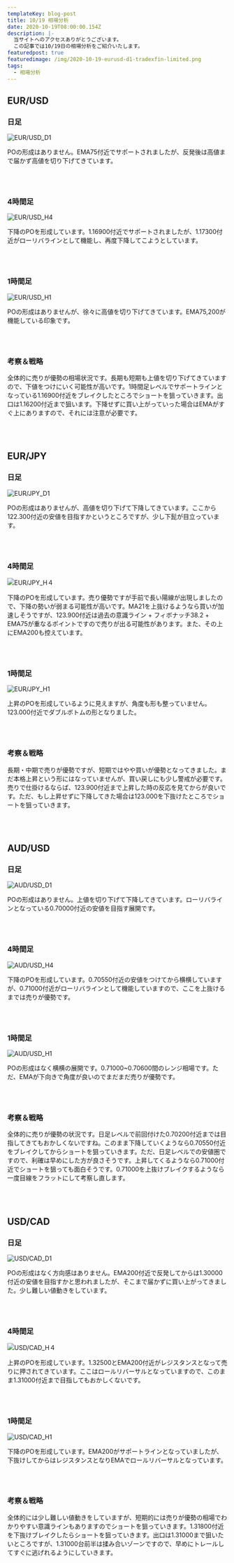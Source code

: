 ```yaml
---
templateKey: blog-post
title: 10/19 相場分析
date: 2020-10-19T08:00:00.154Z
description: |-
  当サイトへのアクセスありがとうございます。
  この記事では10/19日の相場分析をご紹介いたします。
featuredpost: true
featuredimage: /img/2020-10-19-eurusd-d1-tradexfin-limited.png
tags:
  - 相場分析
---
```

## EUR/USD

### 日足

![EUR/USD_D1](/img/2020-10-19-eurusd-d1-tradexfin-limited.png)

POの形成はありません。EMA75付近でサポートされましたが、反発後は高値まで届かず高値を切り下げてきています。

<br/>
<br/>

### 4時間足

![EUR/USD_H4](/img/2020-10-19-eurusd-h4-tradexfin-limited.png)

下降のPOを形成しています。1.16900付近でサポートされましたが、1.17300付近がローリバラインとして機能し、再度下降してこようとしています。

<br/>
<br/>

### 1時間足

![EUR/USD_H1](/img/2020-10-19-eurusd-h1-tradexfin-limited.png)

POの形成はありませんが、徐々に高値を切り下げてきています。EMA75,200が機能している印象です。

<br/>
<br/>

### 考察＆戦略

全体的に売りが優勢の相場状況です。長期も短期も上値を切り下げてきていますので、下値をつけにいく可能性が高いです。1時間足レベルでサポートラインとなっている1.16900付近をブレイクしたところでショートを狙っていきます。出口は1.16200付近まで狙います。下降せずに買い上がっていった場合はEMAがすぐ上にありますので、それには注意が必要です。

<br/>
<br/>

## EUR/JPY

### 日足

![EUR/JPY_D1](/img/2020-10-19-eurjpy-d1-tradexfin-limited.png)

POの形成はありませんが、高値を切り下げて下降してきています。ここから122.300付近の安値を目指すかというところですが、少し下髭が目立っています。

<br/>
<br/>

### 4時間足

![EUR/JPY_H４](/img/2020-10-19-eurjpy-h4-tradexfin-limited.png)

下降のPOを形成しています。売り優勢ですが手前で長い陽線が出現しましたので、下降の勢いが弱まる可能性が高いです。MA21を上抜けるようなら買いが加速しそうですが、123.900付近は過去の意識ライン + フィボナッチ38.2 + EMA75が重なるポイントですので売りが出る可能性があります。また、その上にEMA200も控えています。

<br/>
<br/>

### 1時間足

![EUR/JPY_H1](/img/2020-10-19-eurjpy-h1-tradexfin-limited.png)

上昇のPOを形成しているように見えますが、角度も形も整っていません。123.000付近でダブルボトムの形となりました。

<br/>
<br/>

### 考察＆戦略

長期・中期で売りが優勢ですが、短期ではやや買いが優勢となってきました。まだ本格上昇という形にはなっていませんが、買い戻しにも少し警戒が必要です。売りで仕掛けるならば、123.900付近まで上昇した時の反応を見てからが良いです。ただ、もし上昇せずに下降してきた場合は123.000を下抜けたところでショートを狙っていきます。

<br/>
<br/>

## AUD/USD

### 日足

![AUD/USD_D1](/img/2020-10-19-audusd-d1-tradexfin-limited.png)

POの形成はありません。上値を切り下げて下降してきています。ローリバラインとなっている0.70000付近の安値を目指す展開です。

<br/>
<br/>

### 4時間足

![AUD/USD_H4](/img/2020-10-19-audusd-h4-tradexfin-limited.png)

下降のPOを形成しています。0.70550付近の安値をつけてから横横していますが、0.71000付近がローリバラインとして機能していますので、ここを上抜けるまでは売りが優勢です。

<br/>
<br/>

### 1時間足

![AUD/USD_H1](/img/2020-10-19-audusd-h1-tradexfin-limited.png)

POの形成はなく横横の展開です。0.71000~0.70600間のレンジ相場です。ただ、EMAが下向きで角度が良いのでまだまだ売りが優勢です。

<br/>
<br/>

### 考察＆戦略

全体的に売りが優勢の状況です。日足レベルで前回付けた0.70200付近までは目指してきてもおかしくないですね。このまま下降していくようなら0.70550付近をブレイクしてからショートを狙っていきます。ただ、日足レベルでの安値圏ですので、利確は早めにした方が良さそうです。上昇してくるようなら0.71000付近でショートを狙っても面白そうです。0.71000を上抜けブレイクするようなら一度目線をフラットにして考察し直します。

<br/>
<br/>

## USD/CAD

### 日足

![USD/CAD_D1](/img/2020-10-19-usdcad-d1-tradexfin-limited.png)

POの形成はなく方向感はありません。EMA200付近で反発してからは1.30000付近の安値を目指すかと思われましたが、そこまで届かずに買い上がってきました。少し難しい値動きをしています。

<br/>
<br/>

### 4時間足

![USD/CAD_H４](/img/2020-10-19-usdcad-h4-tradexfin-limited.png)

上昇のPOを形成しています。1.32500とEMA200付近がレジスタンスとなって売りに押されてきています。ここはロールリバーサルとなっていますので、このまま1.31000付近まで目指してもおかしくないです。

<br/>
<br/>

### 1時間足

![USD/CAD_H1](/img/2020-10-19-usdcad-h1-tradexfin-limited.png)

下降のPOを形成しています。EMA200がサポートラインとなっていましたが、下抜けしてからはレジスタンスとなりEMAでロールリバーサルとなっています。

<br/>
<br/>

### 考察＆戦略

全体的には少し難しい値動きをしていますが、短期的には売りが優勢の相場でわかりやすい意識ラインもありますのでショートを狙っていきます。1.31800付近を下抜けブレイクしたらショートを狙っていきます。出口は1.31000まで狙いたいところですが、1.31000台前半は揉み合いゾーンですので、早めにトレールしてすぐに逃げれるようにしていきます。

